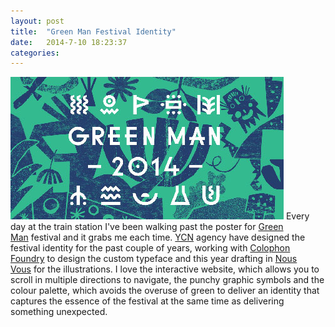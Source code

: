 ```yaml
---
layout: post
title:  "Green Man Festival Identity"
date:   2014-7-10 18:23:37
categories: 
---
```


![Green Man Festival identity](/img/ycn.jpg)
Every day at the train station I've been walking past the poster for [Green Man](http://www.greenman.net) festival and it grabs me each time. [YCN](http://www.ycnstudio.com) agency have designed the festival identity for the past couple of years, working with [Colophon Foundry](http://www.colophon-foundry.org) to design the custom typeface and this year drafting in [Nous Vous](http://nousvous.eu) for the illustrations. I love the interactive website, which allows you to scroll in multiple directions to navigate, the punchy graphic symbols and the colour palette, which avoids the overuse of green to deliver an identity that captures the essence of the festival at the same time as delivering something unexpected.